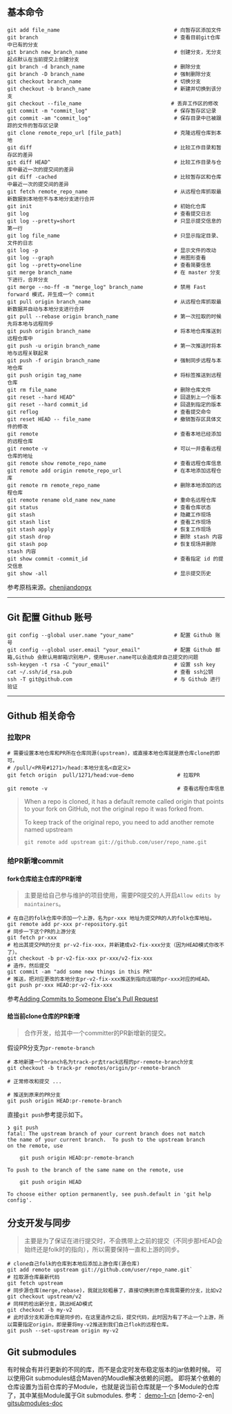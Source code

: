 ## 基本命令
```shell
git add file_name                                     # 向暂存区添加文件
git branch                                            # 查看目前git仓库中已有的分支
git branch new_branch_name                            # 创建分支，无分支起点默认在当前提交上创建分支
git branch -d branch_name                             # 删除分支
git branch -D branch_name                             # 强制删除分支
git checkout branch_name                              # 切换分支
git checkout -b branch_name                           # 新建并切换到该分支
git checkout --file_name                             # 丢弃工作区的修改
git commit -m "commit_log"                            # 保存暂存区记录
git commit -am "commit_log"                           # 保存目录中已被跟踪的文件的暂存区记录
git clone remote_repo_url [file_path]                 # 克隆远程仓库到本地
git diff                                              # 比较工作目录和暂存区的差异
git diff HEAD^                                        # 比较工作目录与仓库中最近一次的提交间的差异
git diff -cached                                      # 比较暂存区和仓库中最近一次的提交间的差异
git fetch remote_repo_name                            # 从远程仓库抓取最新数据到本地但不与本地分支进行合并
git init                                              # 初始化仓库
git log                                               # 查看提交日志
git log --pretty=short                                # 只显示提交信息的第一行
git log file_name                                     # 只显示指定目录、文件的日志
git log -p                                            # 显示文件的改动 
git log --graph                                       # 用图形查看
git log --pretty=oneline                              # 查看简要信息
git merge branch_name                                 # 在 master 分支下进行，合并分支
git merge --no-ff -m "merge_log" branch_name          # 禁用 Fast forward 模式，并生成一个 commit
git pull origin branch_name                           # 从远程仓库抓取最新数据并自动与本地分支进行合并
git pull --rebase origin branch_name                  # 第一次拉取的时候先将本地与远程同步
git push origin branch_name                           # 将本地仓库推送到远程仓库中
git push -u origin branch_name                        # 第一次推送时将本地与远程关联起来
git push -f origin branch_name                        # 强制同步远程与本地仓库
git push origin tag_name                              # 将标签推送到远程仓库
git rm file_name                                      # 删除仓库文件
git reset --hard HEAD^                                # 回退到上一个版本
git reset --hard commit_id                            # 回退到指定的版本
git reflog                                            # 查看提交命令
git reset HEAD -- file_name                           # 撤销暂存区具体文件的修改
git remote                                            # 查看本地已经添加的远程仓库
git remote -v                                         # 可以一并查看远程仓库的地址
git remote show remote_repo_name                      # 查看远程仓库信息
git remote add origin remote_repo_url                 # 在本地添加远程仓库
git remote rm remote_repo_name                        # 删除本地添加的远程仓库
git remote rename old_name new_name                   # 重命名远程仓库
git status                                            # 查看仓库状态
git stash                                             # 隐藏工作现场
git stash list                                        # 查看工作现场
git stash apply                                       # 恢复工作现场
git stash drop                                        # 删除 stash 内容
git stash pop                                         # 恢复现场并删除 stash 内容
git show commit -commit_id                            # 查看指定 id 的提交信息
git show -all                                         # 显示提交历史
```

参考原档来源。[chenjiandongx](https://github.com/chenjiandongx/Blog/blob/master/%E5%B8%B8%E7%94%A8%20Git%20%E5%91%BD%E4%BB%A4%E6%95%B4%E7%90%86.md)

---

## Git 配置 Github 账号

```shell
git config --global user.name "your_name"             # 配置 Github 账号
git config --global user.email "your_email"           # 配置 Github 邮箱,Github 会默认用邮箱识别用户，使用user.name可以会造成非自己提交的问题
ssh-keygen -t rsa -C "your_email"                     # 设置 ssh key
cat ~/.ssh/id_rsa.pub                                 # 查看 ssh公钥
ssh -T git@github.com                                 # 与 Github 进行验证
```

---

## Github 相关命令

### 拉取PR

```shell
# 需要设置本地仓库和PR所在仓库同源(upstream)，或直接本地仓库就是原仓库clone的即可。
# /pull/<PR号#1271>/head:本地分支名<自定义>
git fetch origin  pull/1271/head:vue-demo              # 拉取PR

git remote -v                                          # 查看远程仓库信息
```

>When a repo is cloned, it has a default remote called origin that points to your fork on GitHub, not the original repo it was forked from.
>
>To keep track of the original repo, you need to add another remote named upstream
>
>`git remote add upstream git://github.com/user/repo_name.git`



### 给PR新增commit

####  fork仓库给主仓库的PR新增

> 主要是给自己参与维护的项目使用，需要PR提交的人开启`Allow edits by maintainers`。

```shell
# 在自己的folk仓库中添加一个上游，名为pr-xxx 地址为提交PR的人的folk仓库地址。
git remote add pr-xxx pr-repository.git
# 同步一下这个PR的上游分支
git fetch pr-xxx
# 检出其提交PR的分支 pr-v2-fix-xxx，并新建成v2-fix-xxx分支（因为HEAD模式你改不了）。
git checkout -b pr-v2-fix-xxx pr-xxx/v2-fix-xxx
# 造作，然后提交
git commit -am "add some new things in this PR"
# 推送，把对应更改的本地分支pr-v2-fix-xxx推送到指向远端的pr-xxx对应的HEAD。
git push pr-xxx HEAD:pr-v2-fix-xxx
```

参考[Adding Commits to Someone Else's Pull Request](https://tighten.co/blog/adding-commits-to-a-pull-request/)



#### 给当前clone仓库的PR新增

> 合作开发，给其中一个committer的PR新增新的提交。

假设PR分支为`pr-remote-branch`

```shell
# 本地新建一个branch名为track-pr去track远程的pr-remote-branch分支
git checkout -b track-pr remotes/origin/pr-remote-branch

# 正常修改和提交 ...

# 推送到原来的PR分支
git push origin HEAD:pr-remote-branch

```

直接`git push`参考提示如下。

```
❯ git push 
fatal: The upstream branch of your current branch does not match
the name of your current branch.  To push to the upstream branch
on the remote, use

    git push origin HEAD:pr-remote-branch

To push to the branch of the same name on the remote, use

    git push origin HEAD

To choose either option permanently, see push.default in 'git help config'.

```



## 分支开发与同步

> 主要是为了保证在进行提交时，不会携带上之前的提交（不同步那HEAD会始终还是folk时的指向），所以需要保持一直和上游的同步。

```shell
# clone自己folk的仓库到本地后添加上游仓库(源仓库)
git add remote upstream git://github.com/user/repo_name.git`
# 拉取源仓库最新代码
git fetch upstream
# 同步源仓库(merge,rebase)，我就比较粗暴了，直接切换到原仓库我需要的分支，比如v2
git checkout upstream/v2
# 同样的检出新分支，跳出HEAD模式
git checkout -b my-v2
# 此时该分支和源仓库是同步的，在这里造作之后，提交代码，此时因为有了不止一个上游，所以需要指定origin，即是要将my-v2推送到我们自己flok的远程仓库。
git push --set-upstream origin my-v2
```



## Git submodules

有时候会有并行更新的不同的库，而不是会定时发布稳定版本的jar依赖时候。
可以使用Git submodules结合Maven的Moudle解决依赖的问题。
即将某个依赖的仓库设置为当前仓库的子Module，也就是说当前仓库就是一个多Module的仓库了，其中某些Module属于Git submodules.
参考：
[demo-1-cn](https://xiezefan.me/2016/08/13/maven_module_with_git_sub_module/)
[demo-2-en]
[gitsubmodules-doc](https://git-scm.com/book/zh/v2/Git-%E5%B7%A5%E5%85%B7-%E5%AD%90%E6%A8%A1%E5%9D%97)
